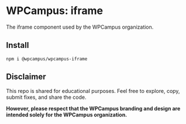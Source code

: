 # WPCampus: iframe

The iframe component used by the WPCampus organization.

## Install

`npm i @wpcampus/wpcampus-iframe`

## Disclaimer

This repo is shared for educational purposes. Feel free to explore, copy, submit fixes, and share the code.

**However, please respect that the WPCampus branding and design are intended solely for the WPCampus organization.**
